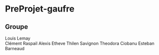 # PreProjet-gaufre

## Groupe

Louis Lemay<br>
Clément Raspail
Alexis Etheve
Thilen Savignon
Theodora Ciobanu
Esteban Barneaud
